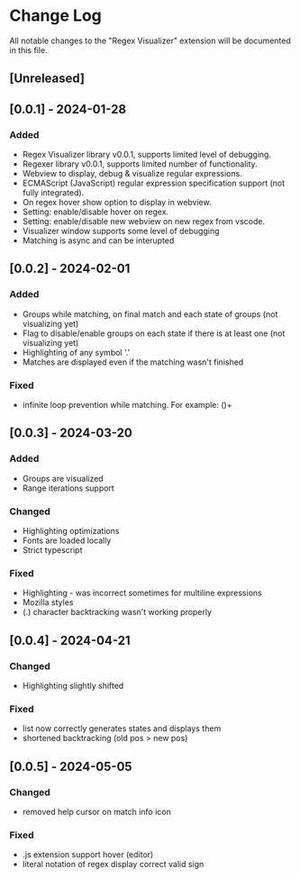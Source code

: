 # Change Log

All notable changes to the "Regex Visualizer" extension will be documented in this file.

## [Unreleased]

## [0.0.1] - 2024-01-28

### Added

- Regex Visualizer library v0.0.1, supports limited level of debugging.
- Regexer library v0.0.1, supports limited number of functionality.
- Webview to display, debug & visualize regular expressions.
- ECMAScript (JavaScript) regular expression specification support (not fully integrated).
- On regex hover show option to display in webview.
- Setting: enable/disable hover on regex.
- Setting: enable/disable new webview on new regex from vscode.
- Visualizer window supports some level of debugging
- Matching is async and can be interupted

## [0.0.2] - 2024-02-01

### Added

- Groups while matching, on final match and each state of groups (not visualizing yet)
- Flag to disable/enable groups on each state if there is at least one (not visualizing yet)
- Highlighting of any symbol '.'
- Matches are displayed even if the matching wasn't finished

### Fixed

- infinite loop prevention while matching. For example: ()+

## [0.0.3] - 2024-03-20

### Added

- Groups are visualized
- Range iterations support

### Changed

- Highlighting optimizations
- Fonts are loaded locally
- Strict typescript

### Fixed

- Highlighting - was incorrect sometimes for multiline expressions
- Mozilla styles
- (.) character backtracking wasn't working properly

## [0.0.4] - 2024-04-21

### Changed

- Highlighting slightly shifted

### Fixed

- list now correctly generates states and displays them
- shortened backtracking (old pos > new pos)

## [0.0.5] - 2024-05-05

### Changed

- removed help cursor on match info icon

### Fixed

- .js extension support hover (editor)
- literal notation of regex display correct valid sign
